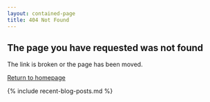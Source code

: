```yaml
---
layout: contained-page
title: 404 Not Found
---
```


## The page you have requested was not found

The link is broken or the page has been moved.

<a href="/" class="btn btn-primary" role="button">Return to homepage</a>

{% include recent-blog-posts.md %}
